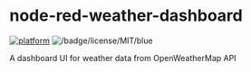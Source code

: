 # node-red-weather-dashboard

[![platform](https://img.shields.io/badge/platform-Node--RED-red)](https://nodered.org)
![/badge/license/MIT/blue](https://badgen.net/badge/license/MIT/blue)

A dashboard UI for weather data from OpenWeatherMap API
